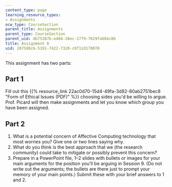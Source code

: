 ```yaml
---
content_type: page
learning_resource_types:
- Assignments
ocw_type: CourseSection
parent_title: Assignments
parent_type: CourseSection
parent_uid: db75387b-e404-28ec-2779-7629fa684c86
title: Assignment 8
uid: 287588c6-5191-7422-7320-c0f12d170078
---
```


This assignment has two parts:

Part 1
------

Fill out this {{% resource_link 22ac0d70-15d4-49fa-3d82-80ab2751bec8 "Form of Ethical Issues (PDF)" %}} choosing sides you'd be willing to argue. Prof. Picard will then make assignments and let you know which group you have been assigned.

Part 2
------

1.  What is a potential concern of Affective Computing technology that most worries you? Give one or two lines saying why.
2.  What do you think is the best approach that we (the research community) could take to mitigate or possibly prevent this concern?
3.  Prepare in a PowerPoint file, 1–2 slides with bullets or images for your main arguments for the position you'll be arguing in Session 9. (Do not write out the arguments; the bullets are there just to prompt your memory of your main points.) Submit these with your brief answers to 1 and 2.